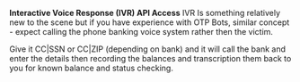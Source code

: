 **Interactive Voice Response (IVR) API Access**
IVR Is something relatively new to the scene but if you have experience with OTP Bots, similar concept - expect calling the phone banking voice system rather then the victim.


Give it CC|SSN or CC|ZIP (depending on bank) and it will call the bank and enter the details then recording the balances and transcription them back to you for known balance and status checking.